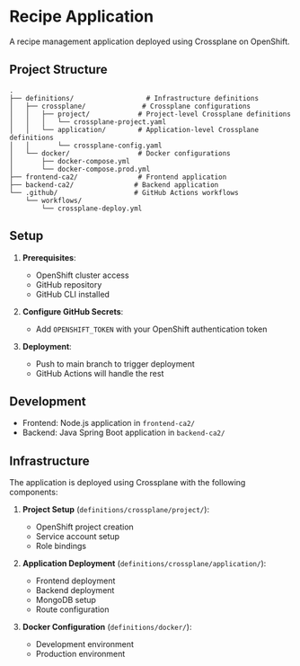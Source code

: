 # Recipe Application

A recipe management application deployed using Crossplane on OpenShift.

## Project Structure

```
.
├── definitions/                  # Infrastructure definitions
│   ├── crossplane/              # Crossplane configurations
│   │   ├── project/            # Project-level Crossplane definitions
│   │   │   └── crossplane-project.yaml
│   │   └── application/        # Application-level Crossplane definitions
│   │       └── crossplane-config.yaml
│   └── docker/                 # Docker configurations
│       ├── docker-compose.yml
│       └── docker-compose.prod.yml
├── frontend-ca2/               # Frontend application
├── backend-ca2/               # Backend application
└── .github/                   # GitHub Actions workflows
    └── workflows/
        └── crossplane-deploy.yml
```

## Setup

1. **Prerequisites**:
   - OpenShift cluster access
   - GitHub repository
   - GitHub CLI installed

2. **Configure GitHub Secrets**:
   - Add `OPENSHIFT_TOKEN` with your OpenShift authentication token

3. **Deployment**:
   - Push to main branch to trigger deployment
   - GitHub Actions will handle the rest

## Development

- Frontend: Node.js application in `frontend-ca2/`
- Backend: Java Spring Boot application in `backend-ca2/`

## Infrastructure

The application is deployed using Crossplane with the following components:

1. **Project Setup** (`definitions/crossplane/project/`):
   - OpenShift project creation
   - Service account setup
   - Role bindings

2. **Application Deployment** (`definitions/crossplane/application/`):
   - Frontend deployment
   - Backend deployment
   - MongoDB setup
   - Route configuration

3. **Docker Configuration** (`definitions/docker/`):
   - Development environment
   - Production environment 